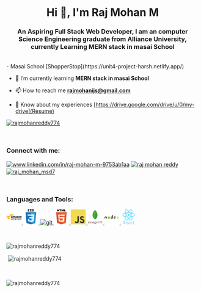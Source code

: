<h1 align="center">Hi 👋, I'm Raj Mohan M</h1>
<h3 align="center">An Aspiring Full Stack Web Developer, I am an computer Science Engineering graduate from Alliance University, currently Learning MERN stack in masai School</h3>

<br>
- Masai School [ShopperStop](https://unit4-project-harsh.netlify.app/)

- 🌱 I’m currently learning **MERN stack in masai School**

- 📫 How to reach me **rajmohanijs@gmail.com**

- 📄 Know about my experiences [https://drive.google.com/drive/u/0/my-drive](Resume)

<p align="left"> <a href="https://github.com/ryo-ma/github-profile-trophy"><img src="https://github-profile-trophy.vercel.app/?username=rajmohanreddy774" alt="rajmohanreddy774" /></a> </p>
<br>

<h3 align="left">Connect with me:</h3>
<p align="left">
<a href="https://linkedin.com/in/www.linkedin.com/in/raj-mohan-m-9753ab1aa" target="blank"><img align="center" src="https://raw.githubusercontent.com/rahuldkjain/github-profile-readme-generator/master/src/images/icons/Social/linked-in-alt.svg" alt="www.linkedin.com/in/raj-mohan-m-9753ab1aa" height="30" width="40" /></a>
<a href="https://fb.com/raj mohan reddy" target="blank"><img align="center" src="https://raw.githubusercontent.com/rahuldkjain/github-profile-readme-generator/master/src/images/icons/Social/facebook.svg" alt="raj mohan reddy" height="30" width="40" /></a>
<a href="https://instagram.com/raj_mohan_msd7" target="blank"><img align="center" src="https://raw.githubusercontent.com/rahuldkjain/github-profile-readme-generator/master/src/images/icons/Social/instagram.svg" alt="raj_mohan_msd7" height="30" width="40" /></a>
</p>
<br>
<h3 align="left">Languages and Tools:</h3>
<p align="left"> <a href="https://aws.amazon.com" target="_blank" rel="noreferrer"> <img src="https://raw.githubusercontent.com/devicons/devicon/master/icons/amazonwebservices/amazonwebservices-original-wordmark.svg" alt="aws" width="40" height="40"/> </a> <a href="https://www.w3schools.com/css/" target="_blank" rel="noreferrer"> <img src="https://raw.githubusercontent.com/devicons/devicon/master/icons/css3/css3-original-wordmark.svg" alt="css3" width="40" height="40"/> </a> <a href="https://git-scm.com/" target="_blank" rel="noreferrer"> <img src="https://www.vectorlogo.zone/logos/git-scm/git-scm-icon.svg" alt="git" width="40" height="40"/> </a> <a href="https://www.w3.org/html/" target="_blank" rel="noreferrer"> <img src="https://raw.githubusercontent.com/devicons/devicon/master/icons/html5/html5-original-wordmark.svg" alt="html5" width="40" height="40"/> </a> <a href="https://developer.mozilla.org/en-US/docs/Web/JavaScript" target="_blank" rel="noreferrer"> <img src="https://raw.githubusercontent.com/devicons/devicon/master/icons/javascript/javascript-original.svg" alt="javascript" width="40" height="40"/> </a> <a href="https://www.mongodb.com/" target="_blank" rel="noreferrer"> <img src="https://raw.githubusercontent.com/devicons/devicon/master/icons/mongodb/mongodb-original-wordmark.svg" alt="mongodb" width="40" height="40"/> </a> <a href="https://nodejs.org" target="_blank" rel="noreferrer"> <img src="https://raw.githubusercontent.com/devicons/devicon/master/icons/nodejs/nodejs-original-wordmark.svg" alt="nodejs" width="40" height="40"/> </a> <a href="https://reactjs.org/" target="_blank" rel="noreferrer"> <img src="https://raw.githubusercontent.com/devicons/devicon/master/icons/react/react-original-wordmark.svg" alt="react" width="40" height="40"/> </a> </p>
<br>

<p><img align="left" src="https://github-readme-stats.vercel.app/api/top-langs?username=rajmohanreddy774&show_icons=true&locale=en&layout=compact" alt="rajmohanreddy774" /></p>
<br>
<p>&nbsp;<img align="center" src="https://github-readme-stats.vercel.app/api?username=rajmohanreddy774&show_icons=true&locale=en" alt="rajmohanreddy774" /></p>
<br>
<p><img align="center" src="https://github-readme-streak-stats.herokuapp.com/?user=rajmohanreddy774&" alt="rajmohanreddy774" /></p>
